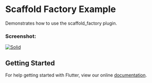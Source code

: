 # Scaffold Factory Example

Demonstrates how to use the scaffold_factory plugin.

### Screenshot:

[![Solid](http://s8.picofile.com/file/8342516450/Screenshot_20181112_160529.jpg)](http://s8.picofile.com/file/8342516450/Screenshot_20181112_160529.jpg)


## Getting Started

For help getting started with Flutter, view our online
[documentation](https://flutter.io/).
